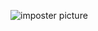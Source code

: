 
![imposter picture](https://cdn.discordapp.com/attachments/406325541445042176/850266520869404672/20210603_222056.png)